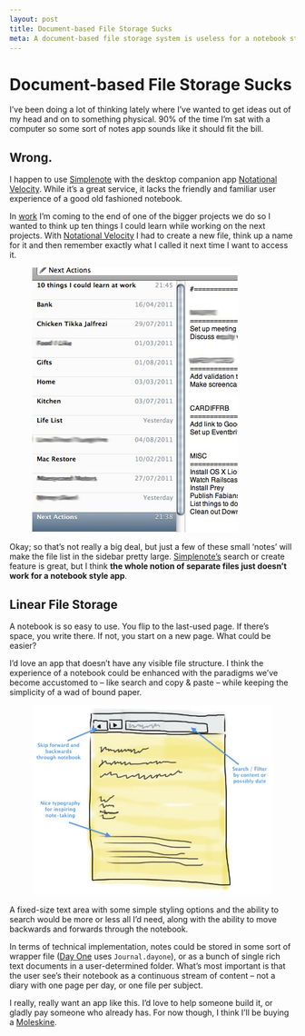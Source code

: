```yaml
---
layout: post
title: Document-based File Storage Sucks
meta: A document-based file storage system is useless for a notebook style app. A linear file-system would be much more appropriate.
---
```


# Document-based File Storage Sucks

I&rsquo;ve been doing a lot of thinking lately where I&rsquo;ve wanted to get ideas out of my head and on to something physical. 90&#37; of the time I&rsquo;m sat with a computer so some sort of notes app sounds like it should fit the bill.

## Wrong.

I happen to use [Simplenote](http://simplenoteapp.com) with the desktop companion app [Notational Velocity](http://notational.net). While it&rsquo;s a great service, it lacks the friendly and familiar user experience of a good old fashioned notebook.

In [work](http://cardiffstudents.com) I&rsquo;m coming to the end of one of the bigger projects we do so I wanted to think up ten things I could learn while working on the next projects. With [Notational Velocity](http://notational.net) I had to create a new file, think up a name for it and then remember exactly what I called it next time I want to access it.

<figure class="grid-1 right">
	<img src="/images/posts/notational-velocity-document-storage.jpg" alt="Screenshot of Notational Velocity which uses document-based storage" />
</figure>

Okay; so that&rsquo;s not really a big deal, but just a few of these small &lsquo;notes&rsquo; will make the file list in the sidebar pretty large. [Simplenote&rsquo;s](http://simplenoteapp.com) search or create feature is great, but I think **the whole notion of separate files just doesn&rsquo;t work for a notebook style app**.

## Linear File Storage

A notebook is so easy to use. You flip to the last-used page. If there&rsquo;s space, you write there. If not, you start on a new page. What could be easier?

I&rsquo;d love an app that doesn&rsquo;t have any visible file structure. I think the experience of a notebook could be enhanced with the paradigms we&rsquo;ve become accustomed to – like search and copy &amp; paste – while keeping the simplicity of a wad of bound paper.

<figure class="grid-3">
	<img src="/images/posts/notebook-app-sketch.jpg" alt="Mockup of a simple notebook-inspired app" />
</figure>

A fixed-size text area with some simple styling options and the ability to search would be more or less all I&rsquo;d need, along with the ability to move backwards and forwards through the notebook.

In terms of technical implementation, notes could be stored in some sort of wrapper file ([Day One](http://dayoneapp.com/) uses <code>Journal.dayone</code>), or as a bunch of single rich text documents in a user-determined folder. What&rsquo;s most important is that the user see&rsquo;s their notebook as a continuous stream of content – not a diary with one page per day, or one file per subject.

I really, really want an app like this. I&rsquo;d love to help someone build it, or gladly pay someone who already has. For now though, I think I&rsquo;ll be buying a [Moleskine](http://www.amazon.co.uk/Moleskine-Ruled-Notebook-13-21cm/dp/8883701127/ref=sr_1_1?ie=UTF8&qid=1313532410&sr=8-1).




